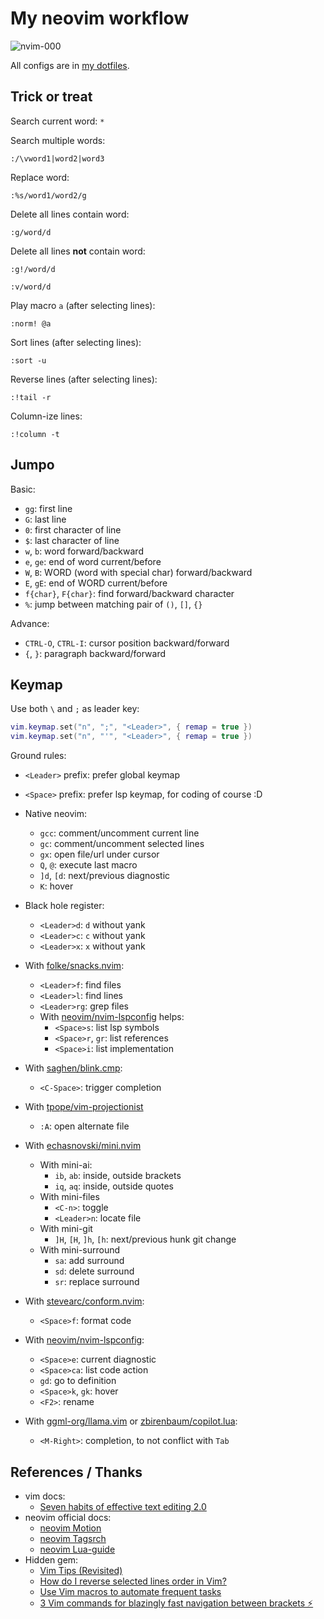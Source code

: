 # My neovim workflow

![nvim-000](https://raw.githubusercontent.com/haunt98/posts-images/main/nvim-000.jxl)

All configs are in [my dotfiles](https://github.com/haunt98/dotfiles).

## Trick or treat

Search current word: `*`

Search multiple words:

```vim
:/\vword1|word2|word3
```

Replace word:

```vim
:%s/word1/word2/g
```

Delete all lines contain word:

```vim
:g/word/d
```

Delete all lines **not** contain word:

```vim
:g!/word/d

:v/word/d
```

Play macro `a` (after selecting lines):

```vim
:norm! @a
```

Sort lines (after selecting lines):

```vim
:sort -u
```

Reverse lines (after selecting lines):

```vim
:!tail -r
```

Column-ize lines:

```vim
:!column -t
```

## Jumpo

Basic:

- `gg`: first line
- `G`: last line
- `0`: first character of line
- `$`: last character of line
- `w`, `b`: word forward/backward
- `e`, `ge`: end of word current/before
- `W`, `B`: WORD (word with special char) forward/backward
- `E`, `gE`: end of WORD current/before
- `f{char}`, `F{char}`: find forward/backward character
- `%`: jump between matching pair of `()`, `[]`, `{}`

Advance:

- `CTRL-O`, `CTRL-I`: cursor position backward/forward
- `{`, `}`: paragraph backward/forward

## Keymap

Use both `\` and `;` as leader key:

```lua
vim.keymap.set("n", ";", "<Leader>", { remap = true })
vim.keymap.set("n", "'", "<Leader>", { remap = true })
```

Ground rules:

- `<Leader>` prefix: prefer global keymap
- `<Space>` prefix: prefer lsp keymap, for coding of course :D

- Native neovim:
    - `gcc`: comment/uncomment current line
    - `gc`: comment/uncomment selected lines
    - `gx`: open file/url under cursor
    - `Q`, `@`: execute last macro
    - `]d`, `[d`: next/previous diagnostic
    - `K`: hover
- Black hole register:
    - `<Leader>d`: `d` without yank
    - `<Leader>c`: `c` without yank
    - `<Leader>x`: `x` without yank

- With [folke/snacks.nvim](https://github.com/folke/snacks.nvim):
    - `<Leader>f`: find files
    - `<Leader>l`: find lines
    - `<Leader>rg`: grep files
    - With [neovim/nvim-lspconfig](https://github.com/neovim/nvim-lspconfig) helps:
        - `<Space>s`: list lsp symbols
        - `<Space>r`, `gr`: list references
        - `<Space>i`: list implementation
- With [saghen/blink.cmp](https://github.com/Saghen/blink.cmp):
    - `<C-Space>`: trigger completion
- With [tpope/vim-projectionist](https://github.com/tpope/vim-projectionist)
    - `:A`: open alternate file
- With [echasnovski/mini.nvim](https://github.com/echasnovski/mini.nvim)
    - With mini-ai:
        - `ib`, `ab`: inside, outside brackets
        - `iq`, `aq`: inside, outside quotes
    - With mini-files
        - `<C-n>`: toggle
        - `<Leader>n`: locate file
    - With mini-git
        - `]H`, `[H`, `]h`, `[h`: next/previous hunk git change
    - With mini-surround
        - `sa`: add surround
        - `sd`: delete surround
        - `sr`: replace surround
- With [stevearc/conform.nvim](https://github.com/stevearc/conform.nvim):
    - `<Space>f`: format code
- With [neovim/nvim-lspconfig](https://github.com/neovim/nvim-lspconfig):
    - `<Space>e`: current diagnostic
    - `<Space>ca`: list code action
    - `gd`: go to definition
    - `<Space>k`, `gk`: hover
    - `<F2>`: rename
- With [ggml-org/llama.vim](https://github.com/ggml-org/llama.vim) or
  [zbirenbaum/copilot.lua](https://github.com/zbirenbaum/copilot.lua):
    - `<M-Right>`: completion, to not conflict with `Tab`

## References / Thanks

- vim docs:
    - [Seven habits of effective text editing 2.0](https://moolenaar.net/habits_2007.pdf)
- neovim official docs:
    - [neovim Motion](https://neovim.io/doc/user/motion.html)
    - [neovim Tagsrch](http://neovim.io/doc/user/tagsrch.html)
    - [neovim Lua-guide](https://neovim.io/doc/user/lua-guide.html)
- Hidden gem:
    - [Vim Tips (Revisited)](https://bluz71.github.io/2021/09/10/vim-tips-revisited.html)
    - [How do I reverse selected lines order in Vim?](https://superuser.com/a/189956)
    - [Use Vim macros to automate frequent tasks](https://www.redhat.com/sysadmin/use-vim-macros)
    - [3 Vim commands for blazingly fast navigation between brackets ⚡](https://dev.to/m4xshen/3-vim-commands-for-blazingly-fast-navigation-between-brackets-55kc)
